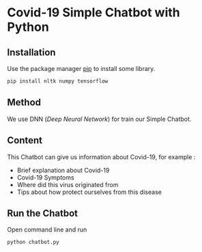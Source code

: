 # Covid-19 Simple Chatbot with Python

## Installation

Use the package manager [pip](https://pip.pypa.io/en/stable/) to install some library.

```bash
pip install nltk numpy tensorflow
```

## Method
We use DNN (*Deep Neural Network*) for train our Simple Chatbot.

## Content
This Chatbot can give us information about Covid-19, for example :
- Brief explanation about Covid-19
- Covid-19 Symptoms
- Where did this virus originated from
- Tips about how protect ourselves from this disease

## Run the Chatbot
Open command line and run
```bash
python chatbot.py
```

